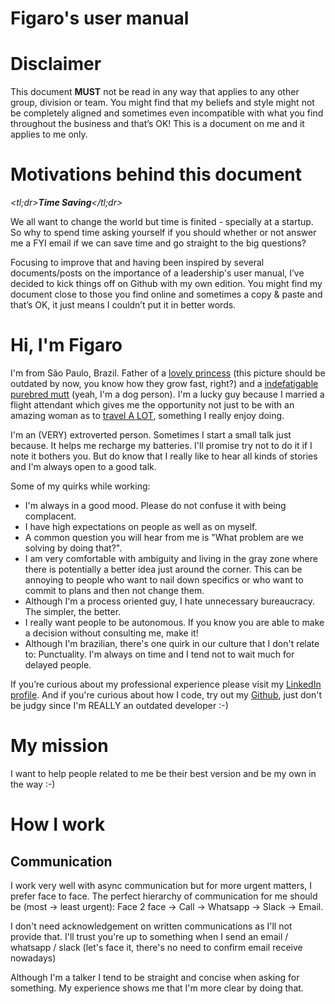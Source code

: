 
# Figaro's user manual

# Disclaimer
This document **MUST** not be read in any way that applies to any other group, division or team. You might find that my beliefs and style might not be completely aligned and sometimes even incompatible with what you find throughout the business and that’s OK! This is a document on me and it applies to me only.

# Motivations behind this document
*<tl;dr>**Time Saving**</tl;dr>*

We all want to change the world but time is finited - specially at a startup. So why to spend time asking yourself if you should whether or not answer me a FYI email if we can save time and go straight to the big questions?

Focusing to improve that and having been inspired by several documents/posts on the importance of a leadership's user manual, I’ve decided to kick things off on Github with my own edition. You might find my document close to those you find online and sometimes a copy & paste and that’s OK, it just means I couldn’t put it in better words.

# Hi, I'm Figaro 

I'm from São Paulo, Brazil. Father of a [lovely princess](img/alice.png) (this picture should be outdated by now, you know how they grow fast, right?) and a [indefatigable purebred mutt](img/maia.png) (yeah, I'm a dog person). I'm a lucky guy because I married a flight attendant which gives me the opportunity not just to be with an amazing woman as to [travel A LOT](https://www.mytravelmap.xyz/u/gg112445688203607613260), something I really enjoy doing.

I'm an (VERY) extroverted person. Sometimes I start a small talk just because. It helps me recharge my batteries. I'll promise try not to do it if I note it bothers you. But do know that I really like to hear all kinds of stories and I'm always open to a good talk.

Some of my quirks while working:
- I'm always in a good mood. Please do not confuse it with being complacent.
- I have high expectations on people as well as on myself.
- A common question you will hear from me is "What problem are we solving by doing that?".
- I am very comfortable with ambiguity and living in the gray zone where there is potentially a better idea just around the corner. This can be annoying to people who want to nail down specifics or who want to commit to plans and then not change them.
- Although I'm a process oriented guy, I hate unnecessary bureaucracy. The simpler, the better.
- I really want people to be autonomous. If you know you are able to make a decision without consulting me, make it!
- Although I'm brazilian, there's one quirk in our culture that I don't relate to: Punctuality. I'm always on time and I tend not to wait much for delayed people.

If you’re curious about my professional experience please visit my [LinkedIn profile](https://www.linkedin.com/in/lfigaro). And if you're curious about how I code, try out my [Github](http://github.com/lfigaro/whoami.README), just don't be judgy since I'm REALLY an outdated developer :-)

# My mission

I want to help people related to me be their best version and be my own in the way :-)


# How I work

## Communication

I work very well with async communication but for more urgent matters, I prefer face to face. The perfect hierarchy of communication for me should be (most → least urgent): Face 2 face → Call → Whatsapp → Slack → Email. 

I don't need acknowledgement on written communications as I'll not provide that. I'll trust you're up to something when I send an email / whatsapp / slack (let's face it, there's no need to confirm email receive nowadays)

Although I'm a talker I tend to be straight and concise when asking for something. My experience shows me that I'm more clear by doing that.



